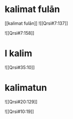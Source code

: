 
# kalimat fulān
[[kalimat fulān]]
![[Qrsi#7:137]]

![[Qrsi#7:158]]

# l kalim

![[Qrsi#35:10]]

# kalimatun

![[Qrsi#20:129]]

![[Qrsi#10:19]]

